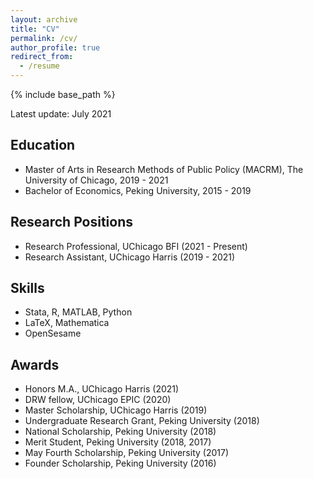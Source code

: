 ```yaml
---
layout: archive
title: "CV"
permalink: /cv/
author_profile: true
redirect_from:
  - /resume
---
```


{% include base_path %}

Latest update: July 2021

Education
------
* Master of Arts in Research Methods of Public Policy (MACRM), The University of Chicago, 2019 - 2021
* Bachelor of Economics, Peking University, 2015 - 2019

Research Positions
------
* Research Professional, UChicago BFI (2021 - Present)
* Research Assistant, UChicago Harris (2019 - 2021)

Skills
------
* Stata, R, MATLAB, Python
* LaTeX, Mathematica
* OpenSesame

Awards
------
* Honors M.A., UChicago Harris (2021)
* DRW fellow, UChicago EPIC (2020)
* Master Scholarship, UChicago Harris (2019)
* Undergraduate Research Grant, Peking University (2018)
* National Scholarship, Peking University (2018)
* Merit Student, Peking University (2018, 2017)
* May Fourth Scholarship, Peking University (2017)
* Founder Scholarship, Peking University (2016)

